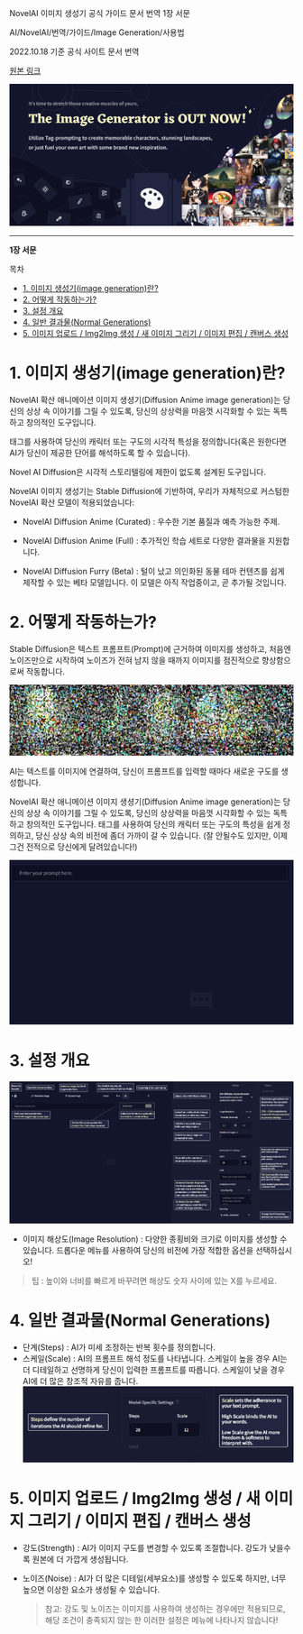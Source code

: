 NovelAI 이미지 생성기 공식 가이드 문서 번역 1장 서문

AI/NovelAI/번역/가이드/Image Generation/사용법

2022.10.18 기준 공식 사이트 문서 번역

[원본 링크](https://docs.novelai.net/)

![](2022-10-18-15-56-09.png)

---

**1장 서문**

목차
- [1. 이미지 생성기(image generation)란?](#1-이미지-생성기image-generation란)
- [2. 어떻게 작동하는가?](#2-어떻게-작동하는가)
- [3. 설정 개요](#3-설정-개요)
- [4. 일반 결과물(Normal Generations)](#4-일반-결과물normal-generations)
- [5. 이미지 업로드 / Img2Img 생성 / 새 이미지 그리기 / 이미지 편집 / 캔버스 생성](#5-이미지-업로드--img2img-생성--새-이미지-그리기--이미지-편집--캔버스-생성)



# 1. 이미지 생성기(image generation)란?

NovelAI 확산 애니메이션 이미지 생셩기(Diffusion Anime image generation)는 당신의 상상 속 이야기를 그릴 수 있도록, 당신의 상상력을 마음껏 시각화할 수 있는 독특하고 창의적인 도구입니다.

태그를 사용하여 당신의 캐릭터 또는 구도의 시각적 특성을 정의합니다(혹은 원한다면 AI가 당신이 제공한 단어를 해석하도록 할 수 있습니다).

Novel AI Diffusion은 시각적 스토리텔링에 제한이 없도록 설계된 도구입니다.

NovelAI 이미지 생성기는 Stable Diffusion에 기반하여, 우리가 자체적으로 커스텀한 NovelAI 확산 모델이 적용되었습니다:

- NovelAI Diffusion Anime (Curated) : 우수한 기본 품질과 예측 가능한 주제.

- NovelAI Diffusion Anime (Full) : 추가적인 학습 세트로 다양한 결과물을 지원합니다.

- NovelAI Diffusion Furry (Beta) : 털이 났고 의인화된 동물 테마 컨텐츠를 쉽게 제작할 수 있는 베타 모델입니다. 이 모델은 아직 작업중이고, 곧 추가될 것입니다.


# 2. 어떻게 작동하는가?

Stable Diffusion은 텍스트 프롬프트(Prompt)에 근거하여 이미지를 생성하고, 처음엔 노이즈만으로 시작하여 노이즈가 전혀 남지 않을 때까지 이미지를 점진적으로 향상함으로써 작동합니다.

![](2022-10-18-16-12-40.gif)

AI는 텍스트를 이미지에 연결하여, 당신이 프롬프트를 입력할 때마다 새로운 구도를 생성합니다.

NovelAI 확산 애니메이션 이미지 생셩기(Diffusion Anime image generation)는 당신의 상상 속 이야기를 그릴 수 있도록, 당신의 상상력을 마음껏 시각화할 수 있는 독특하고 창의적인 도구입니다. 태그를 사용하여 당신의 캐릭터 또는 구도의 특성을 쉽게 정의하고, 당신 상상 속의 비전에 좀더 가까이 갈 수 있습니다. (잘 안될수도 있지만, 이제 그건 전적으로 당신에게 달려있습니다!)

![](2022-10-18-16-21-03.gif)


# 3. 설정 개요

![](2022-10-18-16-22-06.png)

- 이미지 해상도(Image Resolution) : 다양한 종횡비와 크기로 이미지를 생성할 수 있습니다. 드롭다운 메뉴를 사용하여 당신의 비전에 가장 적합한 옵션을 선택하십시오!
> 팁 : 높이와 너비를 빠르게 바꾸려면 해상도 숫자 사이에 있는 X를 누르세요.

# 4. 일반 결과물(Normal Generations)

- 단계(Steps) : AI가 미세 조정하는 반복 횟수를 정의합니다.
- 스케일(Scale) :  AI의 프롬프트 해석 정도를 나타냅니다. 스케일이 높을 경우 AI는 더 디테일하고 선명하게 당신이 입력한 프롬프트를 따릅니다. 스케일이 낮을 경우 AI에 더 많은 창조적 자유를 줍니다.
![](2022-10-18-16-31-01.png)


# 5. 이미지 업로드 / Img2Img 생성 / 새 이미지 그리기 / 이미지 편집 / 캔버스 생성

- 강도(Strength) : AI가 이미지 구도를 변경할 수 있도록 조절합니다. 강도가 낮을수록 원본에 더 가깝게 생성됩니다.

- 노이즈(Noise) : AI가 더 많은 디테일(세부요소)를 생성할 수 있도록 하지만, 너무 높으면 이상한 요소가 생성될 수 있습니다.

   > 참고: 강도 및 노이즈는 이미지를 사용하여 생성하는 경우에만 적용되므로, 해당 조건이 충족되지 않는 한 이러한 설정은 메뉴에 나타나지 않습니다!